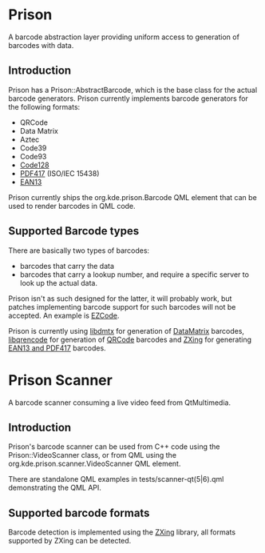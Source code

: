 # Prison

A barcode abstraction layer providing uniform access to generation of barcodes with data.

## Introduction

Prison has a Prison::AbstractBarcode, which is the base class for the actual
barcode generators. Prison currently implements barcode generators for the following formats:

- QRCode
- Data Matrix
- Aztec
- Code39
- Code93
- [Code128](https://en.wikipedia.org/wiki/Code_128)
- [PDF417](https://en.wikipedia.org/wiki/PDF417) (ISO/IEC 15438)
- [EAN13](https://en.wikipedia.org/wiki/International_Article_Number)

Prison currently ships the org.kde.prison.Barcode QML element that can be used to render barcodes in QML code.

## Supported Barcode types

There are basically two types of barcodes:
* barcodes that carry the data
* barcodes that carry a lookup number, and require a specific server to
  look up the actual data.

Prison isn't as such designed for the latter, it will probably work, but
patches implementing barcode support for such barcodes will not be accepted.
An example is [EZCode](https://en.wikipedia.org/wiki/EZcode).

Prison is currently using [libdmtx](https://github.com/dmtx/libdmtx) for generation of
[DataMatrix](https://en.wikipedia.org/wiki/Datamatrix) barcodes,
[libqrencode](https://fukuchi.org/works/qrencode/) for generation
of [QRCode](https://en.wikipedia.org/wiki/QR_Code) barcodes and
[ZXing](https://github.com/nu-book/zxing-cpp) for generating
[EAN13 and PDF417](https://en.wikipedia.org/wiki/PDF417) barcodes.

# Prison Scanner

A barcode scanner consuming a live video feed from QtMultimedia.

## Introduction

Prison's barcode scanner can be used from C++ code using the Prison::VideoScanner
class, or from QML using the org.kde.prison.scanner.VideoScanner QML element.

There are standalone QML examples in tests/scanner-qt(5|6).qml demonstrating
the QML API.

## Supported barcode formats

Barcode detection is implemented using the [ZXing](https://github.com/nu-book/zxing-cpp)
library, all formats supported by ZXing can be detected.
